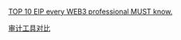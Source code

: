 

[TOP 10 EIP every WEB3 professional MUST know.](https://medium.com/@trustchain/top-10-eip-every-web3-professional-must-to-know-677e8a7735f4)

[审计工具对比](https://medium.com/@trustchain/best-smart-contract-hacking-tool-round-1-d7650ee552ba)